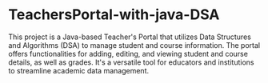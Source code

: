 # TeachersPortal-with-java-DSA
This project is a Java-based Teacher's Portal that utilizes Data Structures and Algorithms (DSA) to manage student and course information. The portal offers functionalities for adding, editing, and viewing student and course details, as well as grades. It's a versatile tool for educators and institutions to streamline academic data management.
